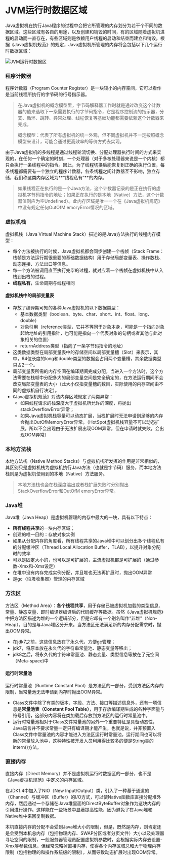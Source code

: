 # JVM运行时数据区域

Java虚拟机在执行Java程序的过程中会把它所管理的内存划分为若干个不同的数据区域。这些区域有各自的用途，以及创建和销毁的时间，有的区域随着虚拟机进程的启动而一直存在，有些区域则是依赖用户线程的启动和结束而建立和销毁。根据《Java虚拟机规范》的规定，Java虚拟机所管理的内存将会包括以下几个运行时数据区域：

![JVM运行时数据区](http://git.songfang.top/images/jvm/jvm%E8%BF%90%E8%A1%8C%E6%97%B6%E6%95%B0%E6%8D%AE%E5%8C%BA.jpg)

### 程序计数器

程序计数器（Program Counter Register）是一块较小的内存空间，它可以看作是当前线程所执行的字节码的行号指示器。

> 在Java虚拟机的概念模型里，字节码解释器工作时就是通过改变这个计数器的值来选取下一条需要执行的字节码指令，它是程序控制流的指示器，分支、循环、跳转、异常处理、线程恢复等基础功能都需要依赖这个计数器来完成。
>
> 概念模型：代表了所有虚拟机的统一外观，但不同虚拟机并不一定按照概念模型来设计，可能会通过更高效率的等价方式去实现。

由于Java虚拟机的多线程是通过线程轮流切换、分配处理器执行时间的方式来实现的，在任何一个确定的时刻，一个处理器（对于多核处理器来说是一个内核）都只会执行一条线程中的指令。因此，为了线程切换后能恢复到正确的执行位置，每条线程都需要有一个独立的程序计数器，各条线程之间计数器互不影响，独立存储，我们称这类内存区域为**“线程私有”**的内存。

> 如果线程正在执行的是一个Java方法，这个计数器记录的是正在执行的虚拟机字节码指令的地址；如果正在执行的是本地（Native）方法，这个计数器值则应为空Undefined）。此内存区域是唯一一个在《Java虚拟机规范》中没有规定任何OutOfM emoryError情况的区域。

### 虚拟机栈

虚拟机栈（Java Virtual Machine Stack）描述的是Java方法执行的线程内存模型：

- 每个方法被执行的时候，Java虚拟机都会同步创建一个栈帧（Stack Frame：栈帧是方法运行期很重要的基础数据结构）用于存储局部变量表、操作数栈、动态连接、方法出口等信息。
- 每一个方法被调用直至执行完毕的过程，就对应着一个栈帧在虚拟机栈中从入栈到出栈的过程。
- **线程私有**，生命周期与线程相同

#### 虚拟机栈中的局部变量表

- 存放了编译期可知的各种Java虚拟机的以下数据类型：
  - 基本数据类型（boolean、byte、char、short、int、float、long、double）
  - 对象引用（reference类型，它并不等同于对象本身，可能是一个指向对象起始地址的引用指针，也可能是指向一个代表对象的句柄或者其他与此对象相关的位置）
  - returnAddress类型（指向了一条字节码指令的地址）
- 这类数据类型在局部变量表中的存储空间以局部变量槽（Slot）来表示，其中，64位长度的long和double类型的数据会占用两个变量槽，其余数据类型只占2一个。
- 局部变量表所需的内存空间在编译期间完成分配，当进入一个方法时，这个方法需要在栈帧中分配多大的局部变量空间是完全确定的，在方法运行期间不会改变局部变量表的大小（此大小仅指变量槽的数目，实际使用的内存空间由不同的虚拟机自行决定）。
- 《Java虚拟机规范》对该内存区域规定了两类异常：
  - 如果线程请求的栈深度大于虚拟机所允许的深度，将抛出stackOverflowError异常；
  - 如果Java虚拟机栈容量可以动态扩展，当栈扩展时无法申请到足够的内存会抛出OutOfMemoryError异常。（HotSpot虚拟机栈容量不可以动态扩展，所以不会出现由于无法扩展出现OOM异常，但在申请时就失败，会出现OOM异常）

### 本地方法栈

本地方法栈（Native Method Stacks）与虚拟机栈所发挥的作用是非常相似的，其区别只是虚拟机栈为虚拟机执行Java方法（也就是字节码）服务，而本地方法栈则是为虚拟机使用到的本地（Native）方法服务。

> 本地方法栈也会在栈深度溢出或者栈扩展失败时分别抛出StackOverflowError和OutOfM emoryError异常。

### Java堆

Java堆（Java Heap）是虚拟机管理的内存中最大的一块，具有以下特点：

- **所有线程共享**的一块内存区域；
- 创建的唯一目的：存放对象实例
- 如果从分配内存的角度看，所有线程共享的Java堆中可以划分出多个线程私有的分配缓冲区（Thread Local Allocation Buffer，TLAB），以提升对象分配时的效率
- 可以是固定大小的，也可以是可扩展的，主流虚拟机都是可扩展的（通过参数-Xmx和-Xms设定）
- 在堆中没有内存完成实例分配，并且堆也无法再扩展时，抛出OOM异常
- 是gc（垃圾收集器）管理的内存区域

### 方法区

方法区（Method Area）：**各个线程共享**，用于存储已被虚拟机加载的类型信息、常量、静态变量、即时编译器编译后的代码缓存等数据。虽然《Java虚拟机规范》中把方法区描述为堆的一个逻辑部分，但是它却有一个别名叫作“非堆”（Non-Heap），目的是与Java堆区分开来。当方法区无法满足新的内存分配需求时，抛出OOM异常。

- 在jdk7之前，这些信息放在了永久代，方便gc管理；
- jdk7，将原本放在永久代的字符串常量池、静态变量等移出；
- jdk8之后，将永久代的字符串常量池、静态变量、类型信息等放在了元空间（Meta-space)中

#### 运行时常量池

运行时常量池（Runtime Constant Pool）是方法区的一部分，受到方法区内存的限制，当常量池无法申请到内存时抛出OOM异常。

- Class文件中除了有类的版本、字段、方法、接口等描述信息外，还有一项信息是**常量池表（Constant Pool Table）**，用于存放编译期生成的各种字面量与符号引用，这部分内容将在类加载后存放到方法区的运行时常量池中。
- 运行时常量池相对于Class文件常量池的另外一个重要特征是具备动态性，Java语言并不要求常量一定只有编译期才能产生，也就是说，并非预置入Class文件中常量池的内容才能进入方法区运行时常量池，运行期间也可以将新的常量放入池中，这种特性被开发人员利用得比较多的便是String类的intern()方法。

### 直接内存

直接内存（Direct Memory）并不是虚拟机运行时数据区的一部分，也不是《Java虚拟机规范》中定义的内存区域。

在JDK1.4中加入了NIO（New Input/Output）类，引入了一种基于通道的（Channel）与缓冲区（Buffer）的I/O方式，可以使Native函数库直接分配堆外内存，然后通过一个存储在Java堆里面的DirectByteBuffer对象作为这块内存的引用进行操作。这样能在一些场景中显著提高性能，因为避免了在Java堆和Native堆中来回复制数据。

本机直接内存的分配不会受到Java堆大小的限制，但是，既然是内存，则肯定还是会受到本机总内存（包括物理内存、SWAP分区或者分页文件）大小以及处理器寻址空间的限制，一般服务器管理员配置虚拟机参数时，会根据实际内存去设置-Xmx等参数信息，但经常忽略掉直接内存，使得各个内存区域总和大于物理内存限制（包括物理的和操作系统级的限制），从而导致动态扩展时出现OOM异常。